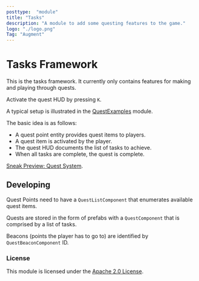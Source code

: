 ```yaml
---
posttype:  "module"  
title: "Tasks"
description: "A module to add some questing features to the game."
logo: "./logo.png"
Tag: "Augment"
---
```

Tasks Framework
===============
This is the tasks framework. It currently only contains features for making and playing through quests.

Activate the quest HUD by pressing `K`.

A typical setup is illustrated in the [QuestExamples](https://github.com/Terasology/QuestExamples) module.

The basic idea is as follows:

* A quest point entity provides quest items to players.
* A quest item is activated by the player.
* The quest HUD documents the list of tasks to achieve.
* When all tasks are complete, the quest is complete.

[Sneak Preview: Quest System](https://www.youtube.com/watch?v=GMoOZ1CvyhE).


Developing
------------

Quest Points need to have a `QuestListComponent` that enumerates available quest items.

Quests are stored in the form of prefabs with a `QuestComponent` that is comprised by a list of tasks.

Beacons (points the player has to go to) are identified by `QuestBeaconComponent` ID.


### License

This module is licensed under the [Apache 2.0 License](http://www.apache.org/licenses/LICENSE-2.0.html).
